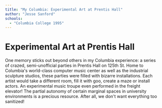 ```yaml
---
title: "My Columbia: Experimental Art at Prentis Hall"
author: "Jesse Sanford"
schools:
  - "Columbia College 1995"
---
```


# Experimental Art at Prentis Hall

One memory sticks out beyond others in my Columbia experience: a series of crazed, semi-unofficial parties in Prentis Hall on 125th St.  Home to Columbia's world-class computer music center as well as the industrial sculpture studios, these parties were filled with bizarre installations.  Each artist would take a different room, fill it with goo, create a maze or install actors.  An experimental music troupe even performed in the freight elevator!  The partial autonomy of certain marginal spaces in university environments is a precious resource.  After all, we don't want everything too sanitized!
